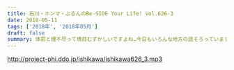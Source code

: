 ```yaml
---
title: 石川・ホンマ・ぶるんのBe-SIDE Your Life! vol.626-3
date: 2018-05-11
tags: ['2018年', '2018年05月']
draft: false
summary: 体罰と理不尽って境目むずかしいですよね…今日もいろんな地方の話そろっています！MIURA
---
```


http://project-phi.ddo.jp/ishikawa/ishikawa626_3.mp3
